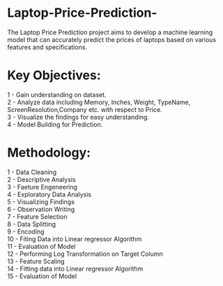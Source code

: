 # Laptop-Price-Prediction-
The Laptop Price Prediction project aims to develop a machine learning model that can accurately predict the prices of laptops based on various features and specifications. 

# Key Objectives:
1 - Gain understanding on dataset.<br>
2 - Analyze data including Memory, Inches, Weight, TypeName, ScreenResolution,Company etc. with respect to Price.<br>
3 - Visualize the findings for easy understanding. <br>
4 - Model Building for Prediction. <br>

# Methodology:
1 - Data Cleaning <br>
2 - Descriptive Analysis <br>
3 - Faeture Engeneering <br>
4 - Exploratory Data Analysis <br>
5 - Visualizing Findings <br>
6 - Observation Writing <br>
7 - Feature Selection <br>
8 - Data Splitting <br>
9 - Encoding <br>
10 - Fiting Data into Linear regressor Algorithm <br>
11 - Evaluation of Model <br>
12 - Performing Log Transformation on Target Column <br>
13 - Feature Scaling <br>
14 - Fitting data into Linear regressor Algorithm <br>
15 - Evaluation of Model <br>

